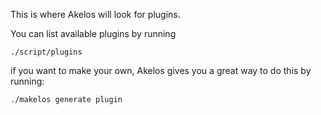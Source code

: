 This is where Akelos will look for plugins.

You can list available plugins by running

    ./script/plugins

if you want to make your own, Akelos gives you a great way to do this
by running:

    ./makelos generate plugin
